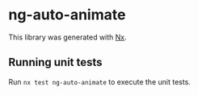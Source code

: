 # ng-auto-animate

This library was generated with [Nx](https://nx.dev).

## Running unit tests

Run `nx test ng-auto-animate` to execute the unit tests.
